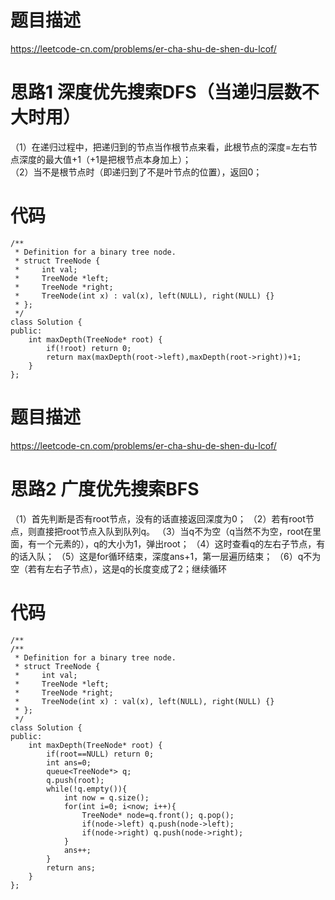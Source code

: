 # 题目描述
https://leetcode-cn.com/problems/er-cha-shu-de-shen-du-lcof/
# 思路1 深度优先搜索DFS（当递归层数不大时用）
（1）在递归过程中，把递归到的节点当作根节点来看，此根节点的深度=左右节点深度的最大值+1（+1是把根节点本身加上）；   
（2）当不是根节点时（即递归到了不是叶节点的位置），返回0；
# 代码 
```
/**
 * Definition for a binary tree node.
 * struct TreeNode {
 *     int val;
 *     TreeNode *left;
 *     TreeNode *right;
 *     TreeNode(int x) : val(x), left(NULL), right(NULL) {}
 * };
 */
class Solution {
public:
    int maxDepth(TreeNode* root) {
        if(!root) return 0;
        return max(maxDepth(root->left),maxDepth(root->right))+1;
    }
};
```
# 题目描述
https://leetcode-cn.com/problems/er-cha-shu-de-shen-du-lcof/
# 思路2 广度优先搜索BFS
（1）首先判断是否有root节点，没有的话直接返回深度为0；
（2）若有root节点，则直接把root节点入队到队列q。
（3）当q不为空（q当然不为空，root在里面，有一个元素的），q的大小为1，弹出root；
（4）这时查看q的左右子节点，有的话入队；
（5）这是for循环结束，深度ans+1，第一层遍历结束；
（6）q不为空（若有左右子节点），这是q的长度变成了2；继续循环
# 代码 
```
/**
/**
 * Definition for a binary tree node.
 * struct TreeNode {
 *     int val;
 *     TreeNode *left;
 *     TreeNode *right;
 *     TreeNode(int x) : val(x), left(NULL), right(NULL) {}
 * };
 */
class Solution {
public:
    int maxDepth(TreeNode* root) {
        if(root==NULL) return 0;
        int ans=0;
        queue<TreeNode*> q;
        q.push(root);
        while(!q.empty()){
            int now = q.size();
            for(int i=0; i<now; i++){
                TreeNode* node=q.front(); q.pop();
                if(node->left) q.push(node->left);
                if(node->right) q.push(node->right);
            }
            ans++;
        }
        return ans;
    }
};
```
